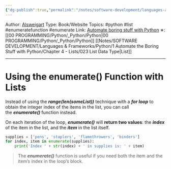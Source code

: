 ```yaml
---
{"dg-publish":true,"permalink":"/notes/software-development/languages-and-frameworks/python/1-automate-the-boring-stuff-with-python/chapter-4-lists/036-enumarate-function-with-lists/","created":"2025-07-13T15:25:05.514+08:00"}
---
```


Author: [Alsweigart](https://alsweigart.com/)
Type: Book/Website
Topics: #python #list #enumeratefunction #enumerate
Link: [Automate boring stuff with Python](https://automatetheboringstuff.com/)
∗:[[00 PROGRAMMING/Python/_Python/Python\|00 PROGRAMMING/Python/_Python/Python]]  [[Notes/SOFTWARE DEVELOPMENT/Languages & Frameworks/Python/1 Automate the Boring Stuff with Python/Chapter 4 - Lists/023 List Data Type\|List]] 

---
# Using the enumerate() Function with Lists

Instead of using the ___range(len(someList))___ technique with a ___for loop___ to obtain the integer index of the items in the list, you can call the ___enumerate()___ function instead.


On each iteration of the loop, ___enumerate()___ will __return two values__: the ___index___ of the item in the list, and the ___item___ in the list itself.

```python
supplies = ['pens', 'staplers', 'flamethrowers', 'binders']
for index, item in enumerate(supplies):
	print('Index ' + str(index) + ' in supplies is: ' + item)
```

>The ___enumerate()___ function is useful if you need both the item and the item’s index in the loop’s block.

